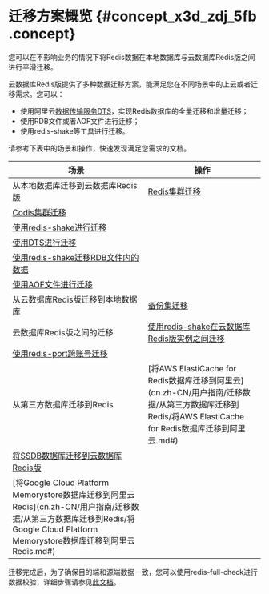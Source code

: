 # 迁移方案概览 {#concept_x3d_zdj_5fb .concept}

您可以在不影响业务的情况下将Redis数据在本地数据库与云数据库Redis版之间进行平滑迁移。

云数据库Redis版提供了多种数据迁移方案，能满足您在不同场景中的上云或者迁移需求。您可以：

-   使用阿里云[数据传输服务DTS](https://help.aliyun.com/document_detail/26592.html)，实现Redis数据库的全量迁移和增量迁移；
-   使用RDB文件或者AOF文件进行迁移；
-   使用redis-shake等工具进行迁移。

请参考下表中的场景和操作，快速发现满足您需求的文档。

|场景|操作|
|--|--|
|从本地数据库迁移到云数据库Redis版|[Redis集群迁移](cn.zh-CN/用户指南/迁移数据/云下到云上/Redis集群迁移.md#)|
|[Codis集群迁移](cn.zh-CN/用户指南/迁移数据/云下到云上/Codis集群迁移.md#)|
|[使用redis-shake进行迁移](cn.zh-CN/用户指南/迁移数据/云下到云上/使用redis-shake进行迁移.md#)|
|[使用DTS进行迁移](cn.zh-CN/用户指南/迁移数据/云下到云上/使用DTS进行迁移.md#)|
|[使用redis-shake迁移RDB文件内的数据](cn.zh-CN/用户指南/迁移数据/云下到云上/使用redis-shake迁移RDB文件内的数据.md#)|
|[使用AOF文件进行迁移](cn.zh-CN/用户指南/迁移数据/云下到云上/使用AOF文件进行迁移.md#)|
|从云数据库Redis版迁移到本地数据库|[备份集迁移](cn.zh-CN/用户指南/迁移数据/云上到云下/备份集迁移.md#)|
|云数据库Redis版之间的迁移|[使用redis-shake在云数据库Redis版实例之间迁移](cn.zh-CN/用户指南/迁移数据/云数据库Redis版之间迁移/使用redis-shake在云数据库Redis版实例之间迁移.md#)|
|[使用redis-port跨账号迁移](cn.zh-CN/用户指南/迁移数据/云数据库Redis版之间迁移/使用redis-port跨账号迁移.md#)|
|从第三方数据库迁移到Redis|[将AWS ElastiCache for Redis数据库迁移到阿里云](cn.zh-CN/用户指南/迁移数据/从第三方数据库迁移到Redis/将AWS ElastiCache for Redis数据库迁移到阿里云.md#)|
|[将SSDB数据库迁移到云数据库Redis版](cn.zh-CN/用户指南/迁移数据/从第三方数据库迁移到Redis/将SSDB数据库迁移到云数据库Redis版.md#)|
|[将Google Cloud Platform Memorystore数据库迁移到阿里云Redis](cn.zh-CN/用户指南/迁移数据/从第三方数据库迁移到Redis/将Google Cloud Platform Memorystore数据库迁移到阿里云Redis.md#)|

迁移完成后，为了确保目的端和源端数据一致，您可以使用redis-full-check进行数据校验，详细步骤请参见[此文档](cn.zh-CN/用户指南/迁移数据/校验迁移后的数据.md#)。

